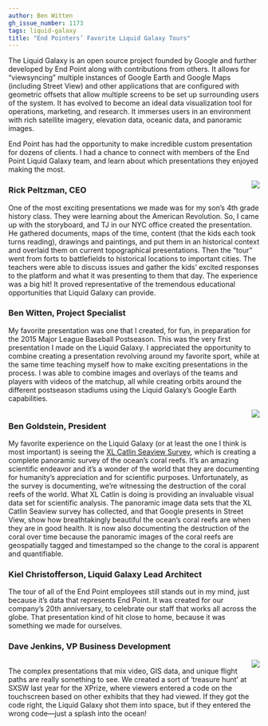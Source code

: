 ```yaml
---
author: Ben Witten
gh_issue_number: 1173
tags: liquid-galaxy
title: "End Pointers’ Favorite Liquid Galaxy Tours"
---
```




The Liquid Galaxy is an open source project founded by Google and further developed by End Point along with contributions from others. It allows for “viewsyncing” multiple instances of Google Earth and Google Maps (including Street View) and other applications that are configured with geometric offsets that allow multiple screens to be set up surrounding users of the system. It has evolved to become an ideal data visualization tool for operations, marketing, and research. It immerses users in an environment with rich satellite imagery, elevation data, oceanic data, and panoramic images.

End Point has had the opportunity to make incredible custom presentation for dozens of clients. I had a chance to connect with members of the End Point Liquid Galaxy team, and learn about which presentations they enjoyed making the most.

<div class="separator" style="clear: both; text-align: center;"><a href="/blog/2015/11/04/end-pointers-favorite-liquid-galaxy/image-0-big.png" imageanchor="1" style="clear: right; float: right; margin-bottom: 1em; margin-left: 1em;"><img border="0" src="/blog/2015/11/04/end-pointers-favorite-liquid-galaxy/image-0.png"/></a></div>

### Rick Peltzman, CEO

One of the most exciting presentations we made was for my son’s 4th grade history class. They were learning about the American Revolution. So, I came up with the storyboard, and TJ in our NYC office created the presentation. He gathered documents, maps of the time, content (that the kids each took turns reading), drawings and paintings, and put them in an historical context and overlaid them on current topographical presentations. Then the “tour” went from forts to battlefields to historical locations to important cities. The teachers were able to discuss issues and gather the kids’ excited responses to the platform and what it was presenting to them that day. The experience was a big hit! It proved representative of the tremendous educational opportunities that Liquid Galaxy can provide.

### Ben Witten, Project Specialist

My favorite presentation was one that I created, for fun, in preparation for the 2015 Major League Baseball Postseason. This was the very first presentation I made on the Liquid Galaxy. I appreciated the opportunity to combine creating a presentation revolving around my favorite sport, while at the same time teaching myself how to make exciting presentations in the process. I was able to combine images and overlays of the teams and players with videos of the matchup, all while creating orbits around the different postseason stadiums using the Liquid Galaxy’s Google Earth capabilities.

<div class="separator" style="clear: both; text-align: center;"><a href="/blog/2015/11/04/end-pointers-favorite-liquid-galaxy/image-1-big.png" imageanchor="1" style="clear: right; float: right; margin-bottom: 1em; margin-left: 1em;"><img border="0" src="/blog/2015/11/04/end-pointers-favorite-liquid-galaxy/image-1.png"/></a></div>

### Ben Goldstein, President

My favorite experience on the Liquid Galaxy (or at least the one I think is most important) is seeing the [XL Catlin Seaview Survey](http://catlinseaviewsurvey.com/), which is creating a complete panoramic survey of the ocean’s coral reefs. It’s an amazing scientific endeavor and it’s a wonder of the world that they are documenting for humanity’s appreciation and for scientific purposes. Unfortunately, as the survey is documenting, we’re witnessing the destruction of the coral reefs of the world. What XL Catlin is doing is providing an invaluable visual data set for scientific analysis. The panoramic image data sets that the XL Catlin Seaview survey has collected, and that Google presents in Street View, show how breathtakingly beautiful the ocean’s coral reefs are when they are in good health. It is now also documenting the destruction of the coral over time because the panoramic images of the coral reefs are geospatially tagged and timestamped so the change to the coral is apparent and quantifiable.

### Kiel Christofferson, Liquid Galaxy Lead Architect

The tour of all of the End Point employees still stands out in my mind, just because it’s data that represents End Point. It was created for our company’s 20th anniversary, to celebrate our staff that works all across the globe. That presentation kind of hit close to home, because it was something we made for ourselves.

### Dave Jenkins, VP Business Development

<div class="separator" style="clear: both; text-align: center;"><a href="/blog/2015/11/04/end-pointers-favorite-liquid-galaxy/image-2-big.jpeg" imageanchor="1" style="clear: right; float: right; margin-bottom: 1em; margin-left: 1em;"><img border="0" src="/blog/2015/11/04/end-pointers-favorite-liquid-galaxy/image-2.jpeg"/></a></div>

The complex presentations that mix video, GIS data, and unique flight paths are really something to see. We created a sort of ‘treasure hunt’ at SXSW last year for the XPrize, where viewers entered a code on the touchscreen based on other exhibits that they had viewed. If they got the code right, the Liquid Galaxy shot them into space, but if they entered the wrong code—​just a splash into the ocean!


